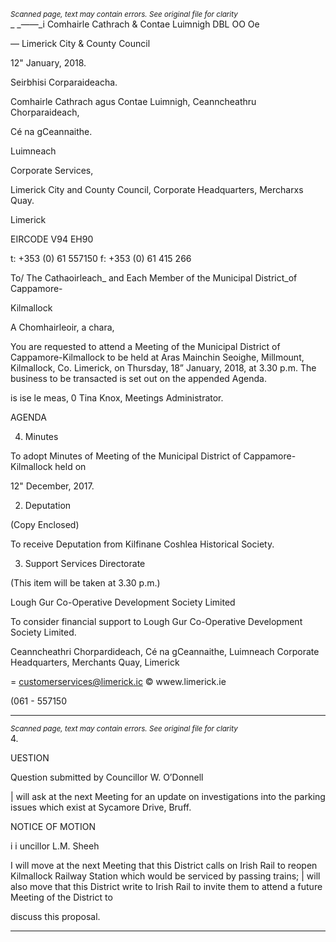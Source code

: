 *<small>Scanned page, text may contain errors. See original file for clarity</small>*  
_ _——_i Comhairle Cathrach
& Contae Luimnigh
DBL OO Oe

— Limerick City
& County Council

12" January, 2018.

Seirbhisi Corparaideacha.

Comhairle Cathrach agus Contae Luimnigh,
Ceanncheathru Chorparaideach,

Cé na gCeannaithe.

Luimneach

Corporate Services,

Limerick City and County Council,
Corporate Headquarters,
Mercharxs Quay.

Limerick

EIRCODE V94 EH90

t: +353 (0) 61 557150
f: +353 (0) 61 415 266

To/ The Cathaoirleach_ and Each Member of the Municipal District_of Cappamore-

Kilmallock

A Chomhairleoir, a chara,

You are requested to attend a Meeting of the Municipal District of Cappamore-Kilmallock to be
held at Aras Mainchin Seoighe, Millmount, Kilmallock, Co. Limerick, on Thursday, 18”
January, 2018, at 3.30 p.m. The business to be transacted is set out on the appended Agenda.

is ise le meas,
0
Tina Knox,
Meetings Administrator.

AGENDA

4. Minutes

To adopt Minutes of Meeting of the Municipal District of Cappamore-Kilmallock held on

12" December, 2017.

2. Deputation

(Copy Enclosed)

To receive Deputation from Kilfinane Coshlea Historical Society.

3. Support Services Directorate

(This item will be taken at 3.30 p.m.)

Lough Gur Co-Operative Development Society Limited

To consider financial support to Lough Gur Co-Operative Development Society Limited.

Ceanncheathri Chorpardideach, Cé na gCeannaithe, Luimneach
Corporate Headquarters, Merchants Quay, Limerick

= customerservices@limerick.ic
© wwew.limerick.ie

(061 - 557150

---
*<small>Scanned page, text may contain errors. See original file for clarity</small>*  
4.

UESTION

Question submitted by Councillor W. O’Donnell

| will ask at the next Meeting for an update on investigations into the parking issues
which exist at Sycamore Drive, Bruff.

NOTICE OF MOTION

i i uncillor L.M. Sheeh

I will move at the next Meeting that this District calls on Irish Rail to reopen Kilmallock
Railway Station which would be serviced by passing trains; | will also move that this
District write to Irish Rail to invite them to attend a future Meeting of the District to

discuss this proposal.

---
